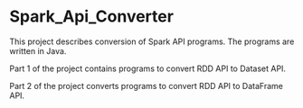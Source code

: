 # Spark_Api_Converter

This project describes conversion of Spark API programs. The programs are written in Java.

Part 1 of the project contains programs to convert RDD API to Dataset API.



Part 2 of the project converts programs to convert RDD API to DataFrame API. 
